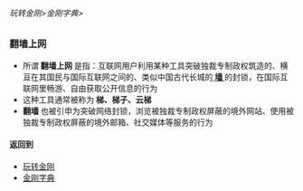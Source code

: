 ###### 玩转金刚>金刚字典>

### 翻墙上网
- 所谓<strong> 翻墙上网 </strong>是指：互联网用户利用某种工具突破独裁专制政权筑造的、横亘在其国民与国际互联网之间的、类似中国古代长城的[<strong> 墙 </strong>](https://github.com/a2zitpro/web/blob/master/LadderFree/kkDictionary/TheWallOnTheInternet.md)的封锁，在国际互联网里畅游、自由获取公开信息的行为
- 这种工具通常被称为<strong> 梯、梯子、云梯 </strong>
- <strong> 翻墙 </strong>也被引申为突破网络封锁，浏览被独裁专制政权屏蔽的境外网站、使用被独裁专制政权屏蔽的境外邮箱、社交媒体等服务的行为

#### 返回到
- [玩转金刚](https://github.com/a2zitpro/web/blob/master/LadderFree/A.md)
- [金刚字典](https://github.com/a2zitpro/web/blob/master/LadderFree/kkDictionary/KKDictionary.md)

